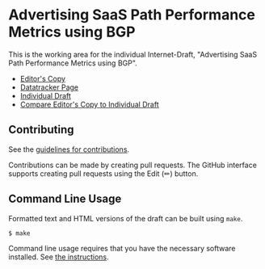 # Advertising SaaS Path Performance Metrics using BGP

This is the working area for the individual Internet-Draft, "Advertising SaaS Path Performance Metrics using BGP".

* [Editor's Copy](https://VMatrix1900.github.io/draft-sheng-idr-advertising-saas-path-performance/#go.draft-sheng-idr-advertising-saas-path-performance.html)
* [Datatracker Page](https://datatracker.ietf.org/doc/draft-sheng-idr-advertising-saas-path-performance)
* [Individual Draft](https://datatracker.ietf.org/doc/html/draft-sheng-idr-advertising-saas-path-performance)
* [Compare Editor's Copy to Individual Draft](https://VMatrix1900.github.io/draft-sheng-idr-advertising-saas-path-performance/#go.draft-sheng-idr-advertising-saas-path-performance.diff)


## Contributing

See the
[guidelines for contributions](https://github.com/VMatrix1900/draft-sheng-idr-advertising-saas-path-performance/blob/main/CONTRIBUTING.md).

Contributions can be made by creating pull requests.
The GitHub interface supports creating pull requests using the Edit (✏) button.


## Command Line Usage

Formatted text and HTML versions of the draft can be built using `make`.

```sh
$ make
```

Command line usage requires that you have the necessary software installed.  See
[the instructions](https://github.com/martinthomson/i-d-template/blob/main/doc/SETUP.md).

